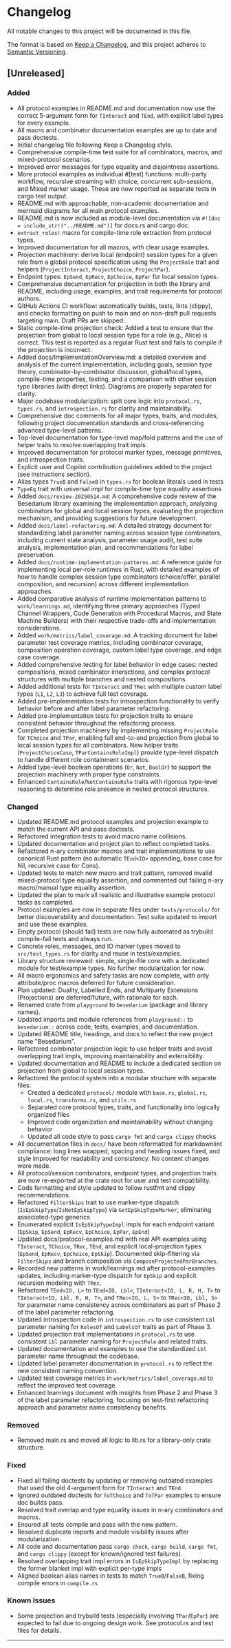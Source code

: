 # Changelog

All notable changes to this project will be documented in this file.

The format is based on [Keep a Changelog](https://keepachangelog.com/en/1.1.0/),
and this project adheres to [Semantic Versioning](https://semver.org/spec/v2.0.0.html).

## [Unreleased]

### Added

- All protocol examples in README.md and documentation now use the correct 5-argument form for
`TInteract` and `TEnd`, with explicit label types for every example.
- All macro and combinator documentation examples are up to date and pass doctests.
- Initial changelog file following Keep a Changelog style.
- Comprehensive compile-time test suite for all combinators, macros, and mixed-protocol scenarios.
- Improved error messages for type equality and disjointness assertions.
- More protocol examples as individual #[test] functions: multi-party workflow, recursive streaming
with choice, concurrent sub-sessions, and Mixed marker usage. These are now reported as separate
tests in cargo test output.
- README.md with approachable, non-academic documentation and mermaid diagrams for all main
protocol examples.
- README.md is now included as module-level documentation via `#![doc =
include_str!("../README.md")]` for docs.rs and cargo doc.
- `extract_roles!` macro for compile-time role extraction from protocol types.
- Improved documentation for all macros, with clear usage examples.
- Projection machinery: derive local (endpoint) session types for a given role from a global
protocol specification using the `ProjectRole` trait and helpers (`ProjectInteract`,
`ProjectChoice`, `ProjectPar`).
- Endpoint types: `EpSend`, `EpRecv`, `EpChoice`, `EpPar` for local session types.
- Comprehensive documentation for projection in both the library and README, including usage,
examples, and trait requirements for protocol authors.
- GitHub Actions CI workflow: automatically builds, tests, lints (clippy), and checks formatting on
push to main and on non-draft pull requests targeting main. Draft PRs are skipped.
- Static compile-time projection check: Added a test to ensure that the projection from global to
local session type for a role (e.g., Alice) is correct. This test is reported as a regular Rust
test and fails to compile if the projection is incorrect.
- Added docs/ImplementationOverview.md: a detailed overview and analysis of the current
implementation, including goals, session type theory, combinator-by-combinator discussion,
global/local types, compile-time properties, testing, and a comparison with other session type
libraries (with direct links). Diagrams are properly separated for clarity.
- Major codebase modularization: split core logic into `protocol.rs`, `types.rs`, and
`introspection.rs` for clarity and maintainability.
- Comprehensive doc comments for all major types, traits, and modules, following project
documentation standards and cross-referencing advanced type-level patterns.
- Top-level documentation for type-level map/fold patterns and the use of helper traits to resolve
overlapping trait impls.
- Improved documentation for protocol marker types, message primitives, and introspection traits.
- Explicit user and Copilot contribution guidelines added to the project (see instructions section).
- Alias types `TrueB` and `FalseB` in `types.rs` for boolean literals used in tests
- `TypeEq` trait with universal impl for compile-time type equality assertions
- Added `docs/review-20250514.md`: A comprehensive code review of the Besedarium library examining
the implementation approach, analyzing combinators for global and local session types, evaluating
the projection mechanism, and providing suggestions for future development.
- Added `docs/label-refactoring.md`: A detailed strategy document for standardizing label parameter
naming across session type combinators, including current state analysis, parameter usage audit,
test suite analysis, implementation plan, and recommendations for label preservation.
- Added `docs/runtime-implementation-patterns.md`: A reference guide for implementing local
per-role runtimes in Rust, with detailed examples of how to handle complex session type combinators
(choice/offer, parallel composition, and recursion) across different implementation approaches.
- Added comparative analysis of runtime implementation patterns to `work/learnings.md`, identifying
three primary approaches (Typed Channel Wrappers, Code Generation with Procedural Macros, and State
Machine Builders) with their respective trade-offs and implementation considerations.
- Added `work/metrics/label_coverage.md`: A tracking document for label parameter test coverage
metrics, including combinator coverage, composition operation coverage, custom label type coverage,
and edge case coverage.
- Added comprehensive testing for label behavior in edge cases: nested compositions, mixed
combinator interactions, and complex protocol structures with multiple branches and nested
compositions.
- Added additional tests for `TInteract` and `TRec` with multiple custom label types (`L1`, `L2`,
`L3`) to achieve full test coverage.
- Added pre-implementation tests for introspection functionality to verify behavior before and
after label parameter refactoring.
- Added pre-implementation tests for projection traits to ensure consistent behavior throughout the
refactoring process.
- Completed projection machinery by implementing missing `ProjectRole` for `TChoice` and `TPar`,
enabling full end-to-end projection from global to local session types for all combinators. New
helper traits (`ProjectChoiceCase`, `TParContainsRoleImpl`) provide type-level dispatch to handle
different role containment scenarios.
- Added type-level boolean operations (`Or`, `Not`, `BoolOr`) to support the projection machinery
with proper type constraints.
- Enhanced `ContainsRole`/`NotContainsRole` traits with rigorous type-level reasoning to determine
role presence in nested protocol structures.

### Changed

- Updated README.md protocol examples and projection example to match the current API and pass
doctests.
- Refactored integration tests to avoid macro name collisions.
- Updated documentation and project plan to reflect completed tasks.
- Refactored n-ary combinator macros and trait implementations to use canonical Rust pattern (no
automatic `TEnd<IO>` appending, base case for Nil, recursive case for Cons).
- Updated tests to match new macro and trait pattern, removed invalid mixed-protocol type equality
assertion, and commented out failing n-ary macro/manual type equality assertion.
- Updated the plan to mark all realistic and illustrative example protocol tasks as completed.
- Protocol examples are now in separate files under `tests/protocols/` for better discoverability
and documentation. Test suite updated to import and use these examples.
- Empty protocol (should fail) tests are now fully automated as trybuild compile-fail tests and
always run.
- Concrete roles, messages, and IO marker types moved to `src/test_types.rs` for clarity and reuse
in tests/examples.
- Library structure reviewed: simple, single-file core with a dedicated module for test/example
types. No further modularization for now.
- All macro ergonomics and safety tasks are now complete, with only attribute/proc macros deferred
for future consideration.
- Plan updated: Duality, Labelled Ends, and Multiparty Extensions (Projections) are
deferred/future, with rationale for each.
- Renamed crate from `playground` to `besedarium` (package and library names).
- Updated imports and module references from `playground::` to `besedarium::` across code, tests,
examples, and documentation.
- Updated README title, headings, and docs to reflect the new project name "Besedarium".
- Refactored combinator projection logic to use helper traits and avoid overlapping trait impls,
improving maintainability and extensibility.
- Updated documentation and README to include a dedicated section on projection from global to
local session types.
- Refactored the protocol system into a modular structure with separate files:
  - Created a dedicated `protocol/` module with `base.rs`, `global.rs`, `local.rs`,
  `transforms.rs`, and `utils.rs`
  - Separated core protocol types, traits, and functionality into logically organized files
  - Improved code organization and maintainability without changing behavior
  - Updated all code style to pass `cargo fmt` and `cargo clippy` checks
- All documentation files in `docs/` have been reformatted for markdownlint compliance: long lines
wrapped, spacing and heading issues fixed, and style improved for readability and consistency. No
content changes were made.
- All protocol/session combinators, endpoint types, and projection traits are now re-exported at
the crate root for user and test compatibility.
- Code formatting and style updated to follow rustfmt and clippy recommendations.
- Refactored `FilterSkips` trait to use marker-type dispatch (`IsEpSkipType`/`IsNotEpSkipType`) via
`GetEpSkipTypeMarker`, eliminating associated-type generics
- Enumerated explicit `IsEpSkipTypeImpl` impls for each endpoint variant (`EpSkip`, `EpSend`,
`EpRecv`, `EpChoice`, `EpPar`, `EpEnd`)
- Updated docs/protocol-examples.md with real API examples using `TInteract`, `TChoice`, `TRec`,
`TEnd`, and explicit local-projection types (`EpSend`, `EpRecv`, `EpChoice`, `EpSkip`). Documented
skip-filtering via `FilterSkips` and branch composition via `ComposeProjectedParBranches`.
- Recorded new patterns in work/learnings.md after protocol-examples updates, including marker-type
dispatch for `EpSkip` and explicit recursion modeling with `TRec`.
- Refactored `TEnd<IO, L>` to `TEnd<IO, Lbl>`, `TInteract<IO, L, R, H, T>` to `TInteract<IO, Lbl,
R, H, T>`, and `TRec<IO, L, S>` to `TRec<IO, Lbl, S>` for parameter name consistency across
combinators as part of Phase 2 of the label parameter refactoring.
- Updated introspection code in `introspection.rs` to use consistent `Lbl` parameter naming for
`RolesOf` and `LabelsOf` traits as part of Phase 3.
- Updated projection trait implementations in `protocol.rs` to use consistent `Lbl` parameter
naming for `ProjectRole` and related traits.
- Updated documentation and examples to use the standardized `Lbl` parameter name throughout the
codebase.
- Updated label parameter documentation in `protocol.rs` to reflect the new consistent naming
convention.
- Updated test coverage metrics in `work/metrics/label_coverage.md` to reflect the improved test
coverage.
- Enhanced learnings document with insights from Phase 2 and Phase 3 of the label parameter
refactoring, focusing on test-first refactoring approach and parameter name consistency benefits.

### Removed

- Removed main.rs and moved all logic to lib.rs for a library-only crate structure.

### Fixed

- Fixed all failing doctests by updating or removing outdated examples that used the old 4-argument
form for `TInteract` and `TEnd`.
- Ignored outdated doctests for `ToTChoice` and `ToTPar` examples to ensure doc builds pass.
- Resolved trait overlap and type equality issues in n-ary combinators and macros.
- Ensured all tests compile and pass with the new pattern.
- Resolved duplicate imports and module visibility issues after modularization.
- All code and documentation pass `cargo check`, `cargo build`, `cargo fmt`, and `cargo clippy`
(except for known/ignored test failures).
- Resolved overlapping trait impl errors in `IsEpSkipTypeImpl` by replacing the former blanket impl
with explicit per-type impls
- Aligned boolean alias names in tests to match `TrueB`/`FalseB`, fixing compile errors in
`compile.rs`

### Known Issues

- Some projection and trybuild tests (especially involving `TPar`/`EpPar`) are expected to fail due
to ongoing design work. See protocol.rs and test files for details.

---
